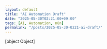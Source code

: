 ```yaml
---
layout: default
title: "AI Automation Draft"
date: "2025-05-30T02:21:00+09:00"
tags: [AI, Automation, n8n]
permalink: "/posts/2025-05-30-0221-ai-draft/"
---
```

[object Object]